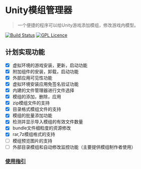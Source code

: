 # Unity模组管理器

> ⼀个便捷的程序可以给Unity游戏添加模组，修改游戏内模型。

[![Build Status](https://travis-ci.org/xausky/UnityModManager.svg?branch=master)](https://travis-ci.org/xausky/UnityModManager)
[![GPL Licence](https://badges.frapsoft.com/os/gpl/gpl.svg?v=103)](https://opensource.org/licenses/GPL-3.0/)

## 计划实现功能
- [x] 虚拟环境的游戏安装，更新，启动功能
- [x] 附加组件的安装，卸载，启动功能
- [x] 外部应用可见性功能
- [x] 虚拟环境安装应用免签名验证功能
- [x] 内建的文件管理器进行文件选择
- [x] 模组的添加，删除，应用
- [x] zip模组文件的支持
- [x] 目录格式模组文件的支持
- [x] 模组的批量添加功能
- [x] 检测并显示导入模组的有效文件数量
- [x] bundle文件细粒度的资源修改
- [x] rar,7z模组格式的支持
- [ ] 模组预览图片的支持
- [ ] 外部目录模组和自动修改监控功能（主要提供模组制作者使用）

### [使用指引](https://github.com/xausky/UnityModManager/wiki/%E4%B8%BB%E9%A1%B5)
